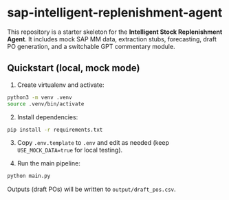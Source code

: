 # sap-intelligent-replenishment-agent

This repository is a starter skeleton for the **Intelligent Stock Replenishment Agent**.
It includes mock SAP MM data, extraction stubs, forecasting, draft PO generation, and a switchable GPT commentary module.

## Quickstart (local, mock mode)

1. Create virtualenv and activate:
```bash
python3 -m venv .venv
source .venv/bin/activate
```

2. Install dependencies:
```bash
pip install -r requirements.txt
```

3. Copy `.env.template` to `.env` and edit as needed (keep `USE_MOCK_DATA=true` for local testing).

4. Run the main pipeline:
```bash
python main.py
```

Outputs (draft POs) will be written to `output/draft_pos.csv`.
